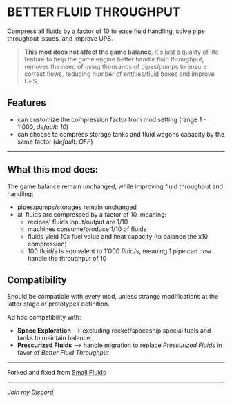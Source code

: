 # BETTER FLUID THROUGHPUT

Compress all fluids by a factor of 10 to ease fluid handling, solve pipe throughput issues, and improve UPS.


> __This mod does not affect the game balance__, it's just a quality of life feature to help the game engine better handle fluid throughput,
> removes the need of using thousands of pipes/pumps to ensure correct flows, reducing number of entities/fluid boxes and improve UPS.

## Features

- can customize the compression factor from mod setting (range 1 - 1'000, *default: 10*)
- can choose to compress storage tanks and fluid wagons capacity by the same factor (*default: OFF*)

---

## What this mod does:
The game balance remain unchanged, while improving fluid throughput and handling:

- pipes/pumps/storages remain unchanged
- all fluids are compressed by a factor of 10, meaning:
  - recipes' fluids input/output are 1/10 
  - machines consume/produce 1/10 of fluids
  - fluids yield 10x fuel value and heat capacity (to balance the x10 compression)
  - 100 fluid/s is equivalent to 1'000 fluid/s, meaning 1 pipe can now handle the throughput of 10


## Compatibility
Should be compatible with every mod, unless strange modifications at the latter stage of prototypes definition.

Ad hoc compatibility with:
- **Space Exploration** --> excluding rocket/spaceship special fuels and tanks to maintain balance
- **Pressurized Fluids** --> handle migration to replace *Pressurized Fluids* in favor of *Better Fluid Throughput* 


---

Forked and fixed from [Small Fluids](https://mods.factorio.com/mod/SmallFluids)

---

*Join my [Discord](https://discord.gg/pq6bWs8KTY)*